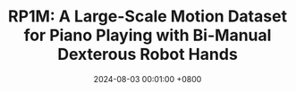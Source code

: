 ---
title:          "RP1M: A Large-Scale Motion Dataset for Piano Playing with Bi-Manual Dexterous Robot Hands"
date:           2024-08-03 00:01:00 +0800
selected:       true
# pub:            "Under review, preprint to appear soon"
pub_date:       "2024"
# abstract: >-
#   Photo by Dessy Dimcheva on Unsplash. Viverra nibh cras pulvinar mattis nunc sed. Quam quisque id diam vel quam elementum pulvinar etiam. Ac felis donec et odio pellentesque. Ligula ullamcorper malesuada proin libero nunc consequat interdum varius sit. A pellentesque sit amet porttitor eget. Magna fermentum iaculis eu non diam phasellus vestibulum lorem sed.

cover:          /assets/images/covers/rp1m.gif
authors:
  - Yi Zhao*
  - Le Chen*
  - Jan Schneider
  - Quankai Gao
  - Juho Kannala
  - Bernhard Schölkopf
  - Joni Pajarinen
  - Dieter Büchler
links:
  Paper: https://arxiv.org/abs/2408.11048
  # Code: https://github.com
  Website: https://rp1m.github.io/
---